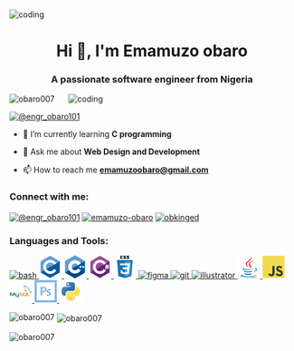 <img align="center" alt="coding" width="800" src="https://res.cloudinary.com/practicaldev/image/fetch/s--Lv8FWglM--/c_imagga_scale,f_auto,fl_progressive,h_420,q_66,w_1000/https://dev-to-uploads.s3.amazonaws.com/uploads/articles/1k9xgjrtzgz8mtu3xkod.gif">
<h1 align="center">Hi 👋, I'm Emamuzo obaro</h1>
<h3 align="center">A passionate software engineer from Nigeria</h3>
<img align="right" alt="coding" width="400" src="https://cdn.dribbble.com/users/1162077/screenshots/3848914/programmer.gif">

<p align="left"> <img src="https://komarev.com/ghpvc/?username=obaro007&label=Profile%20views&color=0e75b6&style=flat" alt="obaro007" /> </p>

<p align="left"> <a href="https://twitter.com/@engr_obaro101" target="blank"><img src="https://img.shields.io/twitter/follow/@engr_obaro101?logo=twitter&style=for-the-badge" alt="@engr_obaro101" /></a> </p>

- 🌱 I’m currently learning **C programming**

- 💬 Ask me about **Web Design and Development**

- 📫 How to reach me **emamuzoobaro@gmail.com**

<h3 align="left">Connect with me:</h3>
<p align="left">
<a href="https://twitter.com/@engr_obaro101" target="blank"><img align="center" src="https://raw.githubusercontent.com/rahuldkjain/github-profile-readme-generator/master/src/images/icons/Social/twitter.svg" alt="@engr_obaro101" height="30" width="40" /></a>
<a href="https://linkedin.com/in/emamuzo-obaro" target="blank"><img align="center" src="https://raw.githubusercontent.com/rahuldkjain/github-profile-readme-generator/master/src/images/icons/Social/linked-in-alt.svg" alt="emamuzo-obaro" height="30" width="40" /></a>
<a href="https://instagram.com/obkinged" target="blank"><img align="center" src="https://raw.githubusercontent.com/rahuldkjain/github-profile-readme-generator/master/src/images/icons/Social/instagram.svg" alt="obkinged" height="30" width="40" /></a>
</p>

<h3 align="left">Languages and Tools:</h3>
<p align="left"> <a href="https://www.gnu.org/software/bash/" target="_blank" rel="noreferrer"> <img src="https://www.vectorlogo.zone/logos/gnu_bash/gnu_bash-icon.svg" alt="bash" width="40" height="40"/> </a> <a href="https://www.cprogramming.com/" target="_blank" rel="noreferrer"> <img src="https://raw.githubusercontent.com/devicons/devicon/master/icons/c/c-original.svg" alt="c" width="40" height="40"/> </a> <a href="https://www.w3schools.com/cpp/" target="_blank" rel="noreferrer"> <img src="https://raw.githubusercontent.com/devicons/devicon/master/icons/cplusplus/cplusplus-original.svg" alt="cplusplus" width="40" height="40"/> </a> <a href="https://www.w3schools.com/cs/" target="_blank" rel="noreferrer"> <img src="https://raw.githubusercontent.com/devicons/devicon/master/icons/csharp/csharp-original.svg" alt="csharp" width="40" height="40"/> </a> <a href="https://www.w3schools.com/css/" target="_blank" rel="noreferrer"> <img src="https://raw.githubusercontent.com/devicons/devicon/master/icons/css3/css3-original-wordmark.svg" alt="css3" width="40" height="40"/> </a> <a href="https://www.figma.com/" target="_blank" rel="noreferrer"> <img src="https://www.vectorlogo.zone/logos/figma/figma-icon.svg" alt="figma" width="40" height="40"/> </a> <a href="https://git-scm.com/" target="_blank" rel="noreferrer"> <img src="https://www.vectorlogo.zone/logos/git-scm/git-scm-icon.svg" alt="git" width="40" height="40"/> </a> <a href="https://www.adobe.com/in/products/illustrator.html" target="_blank" rel="noreferrer"> <img src="https://www.vectorlogo.zone/logos/adobe_illustrator/adobe_illustrator-icon.svg" alt="illustrator" width="40" height="40"/> </a> <a href="https://www.java.com" target="_blank" rel="noreferrer"> <img src="https://raw.githubusercontent.com/devicons/devicon/master/icons/java/java-original.svg" alt="java" width="40" height="40"/> </a> <a href="https://developer.mozilla.org/en-US/docs/Web/JavaScript" target="_blank" rel="noreferrer"> <img src="https://raw.githubusercontent.com/devicons/devicon/master/icons/javascript/javascript-original.svg" alt="javascript" width="40" height="40"/> </a> <a href="https://www.mysql.com/" target="_blank" rel="noreferrer"> <img src="https://raw.githubusercontent.com/devicons/devicon/master/icons/mysql/mysql-original-wordmark.svg" alt="mysql" width="40" height="40"/> </a> <a href="https://www.photoshop.com/en" target="_blank" rel="noreferrer"> <img src="https://raw.githubusercontent.com/devicons/devicon/master/icons/photoshop/photoshop-line.svg" alt="photoshop" width="40" height="40"/> </a> <a href="https://www.python.org" target="_blank" rel="noreferrer"> <img src="https://raw.githubusercontent.com/devicons/devicon/master/icons/python/python-original.svg" alt="python" width="40" height="40"/> </a> </p>

<p><img align="left" src="https://github-readme-stats.vercel.app/api/top-langs?username=obaro007&show_icons=true&locale=en&layout=compact" alt="obaro007" /></p>

<p>&nbsp;<img align="center" src="https://github-readme-stats.vercel.app/api?username=obaro007&show_icons=true&locale=en" alt="obaro007" /></p>

<p><img align="center" src="https://github-readme-streak-stats.herokuapp.com/?user=obaro007&" alt="obaro007" /></p>
